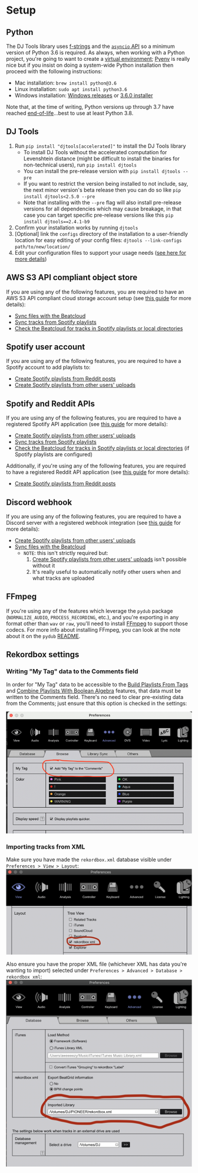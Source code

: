 # Setup

## Python
The DJ Tools library uses [f-strings](https://peps.python.org/pep-0498/) and the [`asyncio` API](https://peps.python.org/pep-3156/) so a minimum version of Python 3.6 is required. As always, when working with a Python project, you're going to want to create a [virtual environment](https://docs.python.org/3/tutorial/venv.html); [Pyenv](https://github.com/pyenv/pyenv) is really nice but if you insist on doing a system-wide Python installation then proceed with the following instructions:

- Mac installation: `brew install python@3.6`
- Linux installation: `sudo apt install python3.6`
- Windows installation: [Windows releases](https://www.python.org/downloads/windows/) or [3.6.0 installer](https://www.python.org/ftp/python/3.6.0/python-3.6.0.exe)

Note that, at the time of writing, Python versions up through 3.7 have reached [end-of-life](https://devguide.python.org/versions/)...best to use at least Python 3.8.

## DJ Tools
1. Run `pip install "djtools[accelerated]"` to install the DJ Tools library
    - To install DJ Tools without the accelerated computation for Levenshtein distance (might be difficult to install the binaries for non-technical users), run `pip install djtools`
    - You can install the pre-release version with `pip install djtools --pre`
    - If you want to restrict the version being installed to not include, say, the next minor version's beta release then you can do so like `pip install djtools<2.5.0 --pre`
    - Note that installing with the `--pre` flag will also install pre-release versions for all dependencies which may cause breakage, in that case you can target specific pre-release versions like this `pip install djtools==2.4.1-b9`
1. Confirm your installation works by running `djtools`
1. [Optional] link the `configs` directory of the installation to a user-friendly location for easy editing of your config files: `djtools --link-configs path/to/new/location/`
1. Edit your configuration files to support your usage needs ([see here for more details](configuration.md))

## AWS S3 API compliant object store
If you are using any of the following features, you are required to have an AWS S3 API compliant cloud storage account setup (see [this guide](../../how_to_guides/setup_object_storage.md) for more details):

* [Sync files with the Beatcloud](../../how_to_guides/sync_beatcloud.md)
* [Sync tracks from Spotify playlists](../../how_to_guides/sync_spotify.md)
* [Check the Beatcloud for tracks in Spotify playlists or local directories](../../how_to_guides/check_beatcloud.md)

## Spotify user account
If you are using any of the following features, you are required to have a Spotify account to add playlists to:

* [Create Spotify playlists from Reddit posts](../../how_to_guides/spotify_playlist_from_reddit.md)
* [Create Spotify playlists from other users' uploads](../../how_to_guides/spotify_playlist_from_upload.md)

## Spotify and Reddit APIs
If you are using any of the following features, you are required to have a registered Spotify API application (see [this guide](../../how_to_guides/reddit_spotify_api_access.md) for more details):

* [Create Spotify playlists from other users' uploads](../../how_to_guides/spotify_playlist_from_upload.md)
* [Sync tracks from Spotify playlists](../../how_to_guides/sync_spotify.md)
* [Check the Beatcloud for tracks in Spotify playlists or local directories](../../how_to_guides/check_beatcloud.md) (if Spotify playlists are configured)

Additionally, if you're using any of the following features, you are required to have a registered Reddit API application (see [this guide](../../how_to_guides/reddit_spotify_api_access.md) for more details):

* [Create Spotify playlists from Reddit posts](../../how_to_guides/spotify_playlist_from_reddit.md)

## Discord webhook
If you are using any of the following features, you are required to have a Discord server with a registered webhook integration (see [this guide](https://support.discord.com/hc/en-us/articles/228383668-Intro-to-Webhooks) for more details):

* [Create Spotify playlists from other users' uploads](../../how_to_guides/spotify_playlist_from_upload.md)
* [Sync files with the Beatcloud](../../how_to_guides/sync_beatcloud.md#uploading-music)
    * `NOTE`: this isn't strictly required but:
        1. [Create Spotify playlists from other users' uploads](../../how_to_guides/spotify_playlist_from_upload.md) isn't possible without it 
        1. It's really useful to automatically notify other users when and what tracks are uploaded

## FFmpeg
If you're using any of the features which leverage the `pydub` package (`NORMALIZE_AUDIO`, `PROCESS_RECORDING`, etc.), and you're exporting in any format other than `wav` or `raw`, you'll need to install [FFmpeg](https://www.ffmpeg.org/) to support those codecs. For more info about installing FFmpeg, you can look at the note about it on the `pydub` [README](https://github.com/jiaaro/pydub#getting-ffmpeg-set-up).

## Rekordbox settings

### Writing "My Tag" data to the Comments field
In order for "My Tag" data to be accessible to the [Build Playlists From Tags](../../how_to_guides/collection_playlists.md) and [Combine Playlists With Boolean Algebra](../../how_to_guides/combiner_playlists.md) features, that data must be written to the Comments field. There's no need to clear pre-existing data from the Comments; just ensure that this option is checked in the settings:

![alt text](../../images/Pioneer_MyTag_Comments.png "Writing My Tag data to Comments")

### Importing tracks from XML
Make sure you have made the `rekordbox.xml` database visible under `Preferences > View > Layout`:
![alt text](../../images/Pioneer_Preferences_View.png "Show XML database in side panel")

Also ensure you have the proper XML file (whichever XML has data you're wanting to import) selected under `Preferences > Advanced > Database > rekordbox xml`:
![alt text](../../images/Pioneer_Preferences_Database.png "Select XML database")

